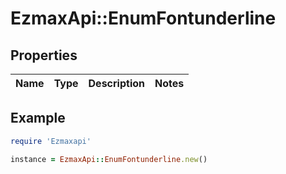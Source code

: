 # EzmaxApi::EnumFontunderline

## Properties

| Name | Type | Description | Notes |
| ---- | ---- | ----------- | ----- |

## Example

```ruby
require 'Ezmaxapi'

instance = EzmaxApi::EnumFontunderline.new()
```

